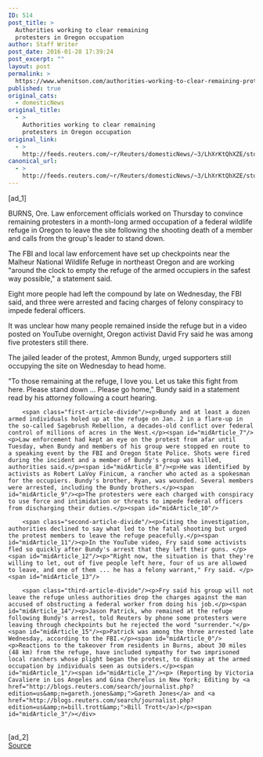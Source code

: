 ```yaml
---
ID: 514
post_title: >
  Authorities working to clear remaining
  protesters in Oregon occupation
author: Staff Writer
post_date: 2016-01-28 17:39:24
post_excerpt: ""
layout: post
permalink: >
  https://www.whenitson.com/authorities-working-to-clear-remaining-protesters-in-oregon-occupation/
published: true
original_cats:
  - domesticNews
original_title:
  - >
    Authorities working to clear remaining
    protesters in Oregon occupation
original_link:
  - >
    http://feeds.reuters.com/~r/Reuters/domesticNews/~3/LhXrKtQhXZE/story01.htm
canonical_url:
  - >
    http://feeds.reuters.com/~r/Reuters/domesticNews/~3/LhXrKtQhXZE/story01.htm
---
```

 [ad_1]
<br><div id="articleText">
<span id="midArticle_start"/>

<span id="midArticle_0"/><span class="focusParagraph" readability="5"><p><span class="articleLocation">BURNS, Ore.</span> Law enforcement officials worked on Thursday to convince remaining protesters in a month-long armed occupation of a federal wildlife refuge in Oregon to leave the site following the shooting death of a member and calls from the group's leader to stand down.</p></span><span id="midArticle_1"/><p>The FBI and local law enforcement have set up checkpoints near the Malheur National Wildlife Refuge in northeast Oregon and are working "around the clock to empty the refuge of the armed occupiers in the safest way possible," a statement said.</p><span id="midArticle_2"/><p>Eight more people had left the compound by late on Wednesday, the FBI said, and three were arrested and facing charges of felony conspiracy to impede federal officers.</p><span id="midArticle_3"/><p>It was unclear how many people remained inside the refuge but in a video posted on YouTube overnight, Oregon activist David Fry said he was among five protesters still there.</p><span id="midArticle_4"/><p>The jailed leader of the protest, Ammon Bundy, urged supporters still occupying the site on Wednesday to head home.</p><span id="midArticle_5"/><p>"To those remaining at the refuge, I love you. Let us take this fight from here. Please stand down ... Please go home," Bundy said in a statement read by his attorney following a court hearing. </p><span id="midArticle_6"/>
        
        <span class="first-article-divide"/><p>Bundy and at least a dozen armed individuals holed up at the refuge on Jan. 2 in a flare-up in the so-called Sagebrush Rebellion, a decades-old conflict over federal control of millions of acres in the West.</p><span id="midArticle_7"/><p>Law enforcement had kept an eye on the protest from afar until Tuesday, when Bundy and members of his group were stopped en route to a speaking event by the FBI and Oregon State Police. Shots were fired during the incident and a member of Bundy's group was killed, authorities said.</p><span id="midArticle_8"/><p>He was identified by activists as Robert LaVoy Finicum, a rancher who acted as a spokesman for the occupiers. Bundy's brother, Ryan, was wounded. Several members were arrested, including the Bundy brothers.</p><span id="midArticle_9"/><p>The protesters were each charged with conspiracy to use force and intimidation or threats to impede federal officers from discharging their duties.</p><span id="midArticle_10"/>
        
        <span class="second-article-divide"/><p>Citing the investigation, authorities declined to say what led to the fatal shooting but urged the protest members to leave the refuge peacefully.</p><span id="midArticle_11"/><p>In the YouTube video, Fry said some activists fled so quickly after Bundy's arrest that they left their guns. </p><span id="midArticle_12"/><p>"Right now, the situation is that they're willing to let, out of five people left here, four of us are allowed to leave, and one of them ... he has a felony warrant," Fry said. </p><span id="midArticle_13"/>
        
        <span class="third-article-divide"/><p>Fry said his group will not leave the refuge unless authorities drop the charges against the man accused of obstructing a federal worker from doing his job.</p><span id="midArticle_14"/><p>Jason Patrick, who remained at the refuge following Bundy's arrest, told Reuters by phone some protesters were leaving through checkpoints but he rejected the word "surrender."</p><span id="midArticle_15"/><p>Patrick was among the three arrested late Wednesday, according to the FBI.</p><span id="midArticle_0"/><p>Reactions to the takeover from residents in Burns, about 30 miles (48 km) from the refuge, have included sympathy for two imprisoned local ranchers whose plight began the protest, to dismay at the armed occupation by individuals seen as outsiders.</p><span id="midArticle_1"/><span id="midArticle_2"/><p> (Reporting by Victoria Cavaliere in Los Angeles and Gina Cherelus in New York; Editing by <a href="http://blogs.reuters.com/search/journalist.php?edition=us&amp;n=gareth.jones&amp;">Gareth Jones</a> and <a href="http://blogs.reuters.com/search/journalist.php?edition=us&amp;n=bill.trott&amp;">Bill Trott</a>)</p><span id="midArticle_3"/></div>
<br>[ad_2]
<br><a href="http://feeds.reuters.com/~r/Reuters/domesticNews/~3/LhXrKtQhXZE/story01.htm">Source </a>